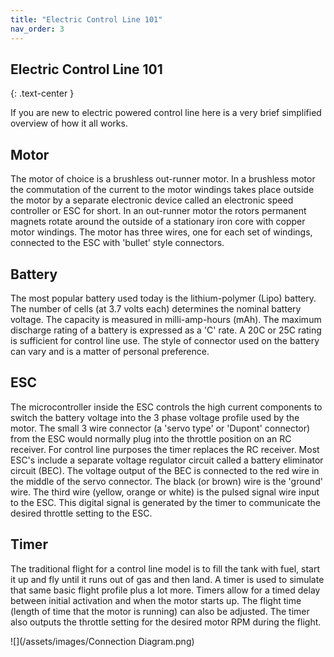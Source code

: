 ```yaml
---
title: "Electric Control Line 101"
nav_order: 3
---
```


## Electric Control Line 101
{: .text-center }

If you are new to electric powered control line here is a very brief simplified overview of how it all works.<br>

## Motor

The motor of choice is a brushless out-runner motor.  In a brushless motor the commutation of the current to the motor windings takes place outside the motor by a separate electronic device called an electronic speed controller or ESC for short.  In an out-runner motor the rotors permanent magnets rotate around the outside of a stationary iron core with copper motor windings.  The motor has three wires, one for each set of windings, connected to the ESC with 'bullet' style connectors.<br>

## Battery

The most popular battery used today is the lithium-polymer (Lipo) battery.  The number of cells (at 3.7 volts each) determines the nominal battery voltage.  The capacity is measured in milli-amp-hours (mAh).  The maximum discharge rating of a battery is expressed as a 'C' rate.  A 20C or 25C rating is sufficient for control line use.  The style of connector used on the battery can vary and is a matter of personal preference.<br>

## ESC

The microcontroller inside the ESC controls the high current components to switch the battery voltage into the 3 phase voltage profile used by the motor.  The small 3 wire connector (a 'servo type' or 'Dupont' connector) from the ESC would normally plug into the throttle position on an RC receiver.  For control line purposes the timer replaces the RC receiver.  Most ESC's include a separate voltage regulator circuit called a battery eliminator circuit (BEC).  The voltage output of the BEC is connected to the red wire in the middle of the servo connector.  The black (or brown) wire is the 'ground' wire.  The third wire (yellow, orange or white) is the pulsed signal wire input to the ESC. This digital signal is generated by the timer to communicate the desired throttle setting to the ESC.<br>  

## Timer

The traditional flight for a control line model is to fill the tank with fuel, start it up and fly until it runs out of gas and then land.  A timer is used to simulate that same basic flight profile plus a lot more.  Timers allow for a timed delay between initial activation and when the motor starts up.  The flight time (length of time that the motor is running) can also be adjusted.  The timer also outputs the throttle setting for the desired motor RPM during the flight.<br>

![](/assets/images/Connection Diagram.png)
